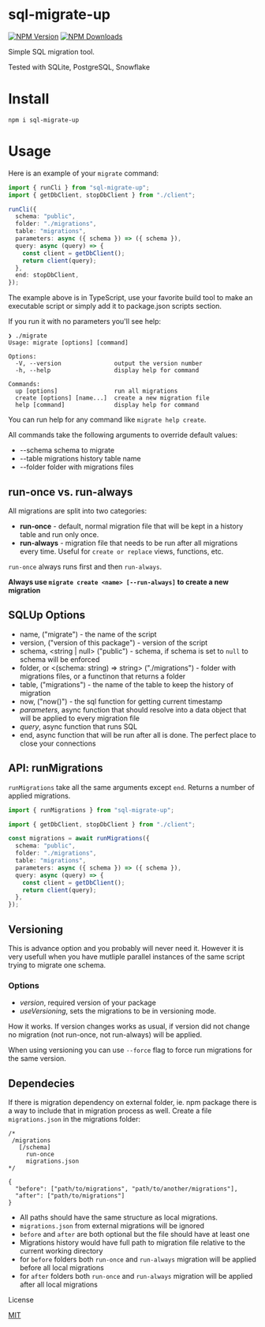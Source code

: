 # sql-migrate-up

[![NPM Version](https://img.shields.io/npm/v/sql-migrate-up.svg?style=flat-square)](https://www.npmjs.com/package/sql-migrate-up)
[![NPM Downloads](https://img.shields.io/npm/dt/sql-migrate-up.svg?style=flat-square)](https://www.npmjs.com/package/sql-migrate-up)

Simple SQL migration tool.

Tested with SQLite, PostgreSQL, Snowflake

# Install

`npm i sql-migrate-up`

# Usage

Here is an example of your `migrate` command:

```typescript
import { runCli } from "sql-migrate-up";
import { getDbClient, stopDbClient } from "./client";

runCli({
  schema: "public",
  folder: "./migrations",
  table: "migrations",
  parameters: async ({ schema }) => ({ schema }),
  query: async (query) => {
    const client = getDbClient();
    return client(query);
  },
  end: stopDbClient,
});
```

The example above is in TypeScript, use your favorite build tool to make an executable script or simply add it to package.json scripts section.

If you run it with no parameters you'll see help:

```
❯ ./migrate
Usage: migrate [options] [command]

Options:
  -V, --version               output the version number
  -h, --help                  display help for command

Commands:
  up [options]                run all migrations
  create [options] [name...]  create a new migration file
  help [command]              display help for command
```

You can run help for any command like `migrate help create`.

All commands take the following arguments to override default values:

- --schema <string> schema to migrate
- --table <string> migrations history table name
- --folder <string> folder with migrations files

## run-once vs. run-always

All migrations are split into two categories:

- **run-once** - default, normal migration file that will be kept in a history table and run only once.
- **run-always** - migration file that needs to be run after all migrations every time. Useful for `create or replace` views, functions, etc.

`run-once` always runs first and then `run-always`.

**Always use `migrate create <name> [--run-always]` to create a new migration**

## SQLUp Options

- name, <string> ("migrate") - the name of the script
- version, <string> ("version of this package") - version of the script
- schema, <string | null> ("public") - schema, if schema is set to `null` to schema will be enforced
- folder, <string> or <(schema: string) => string> ("./migrations") - folder with migrations files, or a functinon that returns a folder
- table, <string> ("migrations") - the name of the table to keep the history of migration
- now, <string> ("now()") - the sql function for getting current timestamp
- _parameters_, async function that should resolve into a data object that will be applied to every migration file
- _query_, async function that runs SQL
- end, async function that will be run after all is done. The perfect place to close your connections

## API: runMigrations

`runMigrations` take all the same arguments except `end`. Returns a number of applied migrations.

```ts
import { runMigrations } from "sql-migrate-up";

import { getDbClient, stopDbClient } from "./client";

const migrations = await runMigrations({
  schema: "public",
  folder: "./migrations",
  table: "migrations",
  parameters: async ({ schema }) => ({ schema }),
  query: async (query) => {
    const client = getDbClient();
    return client(query);
  },
});
```

## Versioning

This is advance option and you probably will never need it. However it is very usefull when you have mutliple parallel instances of the same script trying to migrate one schema.

### Options

- _version_, <string> required version of your package
- _useVersioning_, <true> sets the migrations to be in versioning mode.

How it works. If version changes works as usual, if version did not change no migration (not run-once, not run-always) will be applied.

When using versioning you can use `--force` flag to force run migrations for the same version.

## Dependecies

If there is migration dependency on external folder, ie. npm package there is a way to include that in migration process as well. Create a file `migrations.json` in the migrations folder:

```
/*
 /migrations
   [/schema]
     run-once
     migrations.json
*/

{
  "before": ["path/to/migrations", "path/to/another/migrations"],
  "after": ["path/to/migrations"]
}
```

* All paths should have the same structure as local migrations.
* `migrations.json` from external migrations will be ignored
* `before` and `after` are both optional but the file should have at least one
* Migrations history would have full path to migration file relative to the current working directory
* for `before` folders both `run-once` and `run-always` migration will be applied before all local migrations
* for `after` folders both `run-once` and `run-always` migration will be applied after all local migrations

License

[MIT](LICENSE)

